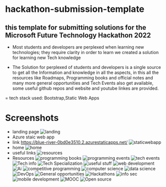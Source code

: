 # hackathon-submission-template
## this template for submitting solutions for the Microsoft Future Technology Hackathon 2022
- Most students and developers are perplexed when learning new technologies; they require clarity in order to learn we created a solution for learning new Tech knowledge

- The Solution for perplexed of students and developers is a single source to get all the Information and knowledge in all the aspects, in this all the resources like Roadmaps, Programming books and official notes and many more general opportunities and Tech Events also get available, some useful github repos and website and youtube linkes are provided.

= tech stack used: Bootstrap,Static Web Apps
# Screenshots
- landing page
![landing](https://user-images.githubusercontent.com/87139133/208729502-81bfe614-c050-417a-a9a3-eb66ccc2f1c0.png)
- Azure staic web app
- link https://blue-river-0bd0e3510.2.azurestaticapps.net/
 ![staticwebapp](https://user-images.githubusercontent.com/87139133/208729676-73141457-b077-4b52-9543-ee862602f8b6.png)
- home
![home](https://user-images.githubusercontent.com/87139133/208729884-9a0978dd-b97d-4bd2-8542-53d4dc55b597.png)
- useful links
![resources](https://user-images.githubusercontent.com/87139133/208729941-9d82354e-02c7-4622-8422-8d111135f6c4.png)
- Resources
![programming books](https://user-images.githubusercontent.com/87139133/208730269-6f9d66e4-8f81-42cc-af6e-cf1322e2cc71.png)
![programming events](https://user-images.githubusercontent.com/87139133/208730339-7a3b4e32-76bb-41b9-83c6-ff69b0049fea.png)
![tech events](https://user-images.githubusercontent.com/87139133/208730358-bf443417-99a2-4dc6-afd5-6475b1001387.png)
![Tech info](https://user-images.githubusercontent.com/87139133/208730543-14494283-0362-4539-a628-52e16cffa974.png)
![Tech Specialization](https://user-images.githubusercontent.com/87139133/208730650-3aaa82c5-d3f1-49a7-b9aa-5c1450a027fb.png)
![useful stuff](https://user-images.githubusercontent.com/87139133/208730794-be029fad-77dd-4907-b266-6b95483460d3.png)
![web development](https://user-images.githubusercontent.com/87139133/208730908-51a07503-5bac-4f0d-bf65-e3cd87a30067.png)
![Ai](https://user-images.githubusercontent.com/87139133/208731024-7d2e99dd-d673-4f44-af14-8c332dd183a3.png)
![competitive programming](https://user-images.githubusercontent.com/87139133/208731119-f6282bfd-c47d-466e-8ccf-0e957806af00.png)
![computer science](https://user-images.githubusercontent.com/87139133/208731175-68618cf6-950e-4e82-933d-80c29e9cd7d3.png)
![data science](https://user-images.githubusercontent.com/87139133/208731243-2fb36082-93e6-4f24-b85a-aff31196c287.png)
![DevOps](https://user-images.githubusercontent.com/87139133/208731280-3152cc73-da90-4069-a68a-a2fe62558d70.png)
![General opportunities](https://user-images.githubusercontent.com/87139133/208731310-5d3d6386-5744-4e66-9461-7ceefad6dade.png)
![Hackathons](https://user-images.githubusercontent.com/87139133/208731328-6d8c8469-2416-4daa-a9df-9d9af3407bd8.png)
![info sec](https://user-images.githubusercontent.com/87139133/208731364-64803630-6a9b-4c4f-bd40-be92949d4004.png)
![mobile development](https://user-images.githubusercontent.com/87139133/208731396-01d477df-d2c5-4357-a865-02a8211b9048.png)
![MOOC](https://user-images.githubusercontent.com/87139133/208731455-c3844ba2-d745-4dd3-9098-0755328660b4.png)
![Open source](https://user-images.githubusercontent.com/87139133/208731500-cf777420-66ad-46ec-813a-94434b4fd76c.png)
